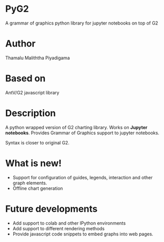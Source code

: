 PyG2
========

A grammar of graphics python library for jupyter notebooks on top of G2

Author
========
Thamalu Maliththa Piyadigama

Based on 
==========

AntV/G2 javascript library

Description
=============

A python wrapped version of G2 charting library. Works on **Jupyter notebooks**. Provides Grammar of Graphics support to jupyter notebooks. 

Syntax is closer to original G2.  

What is new!
=============
+ Support for configuration of guides, legends, interaction and other graph elements. 
+ Offline chart generation

Future developments
=======================


+ Add support to colab and other IPython environments
+ Add support to different rendering methods
+ Provide javascript code snippets to embed graphs into web pages.

